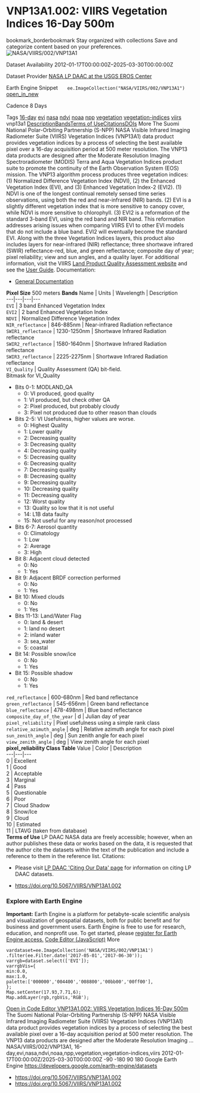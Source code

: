  
#  VNP13A1.002: VIIRS Vegetation Indices 16-Day 500m 
bookmark_borderbookmark Stay organized with collections  Save and categorize content based on your preferences.
![NASA/VIIRS/002/VNP13A1](https://developers.google.com/earth-engine/datasets/images/NASA/NASA_VIIRS_002_VNP13A1_sample.png) 

Dataset Availability
    2012-01-17T00:00:00Z–2025-03-30T00:00:00Z 

Dataset Provider
     [ NASA LP DAAC at the USGS EROS Center ](https://doi.org/10.5067/VIIRS/VNP13A1.002) 

Earth Engine Snippet
     `    ee.ImageCollection("NASA/VIIRS/002/VNP13A1")   ` [ open_in_new ](https://code.earthengine.google.com/?scriptPath=Examples:Datasets/NASA/NASA_VIIRS_002_VNP13A1) 

Cadence
    8 Days 

Tags
     [16-day](https://developers.google.com/earth-engine/datasets/tags/16-day) [evi](https://developers.google.com/earth-engine/datasets/tags/evi) [nasa](https://developers.google.com/earth-engine/datasets/tags/nasa) [ndvi](https://developers.google.com/earth-engine/datasets/tags/ndvi) [noaa](https://developers.google.com/earth-engine/datasets/tags/noaa) [npp](https://developers.google.com/earth-engine/datasets/tags/npp) [vegetation](https://developers.google.com/earth-engine/datasets/tags/vegetation) [vegetation-indices](https://developers.google.com/earth-engine/datasets/tags/vegetation-indices) [viirs](https://developers.google.com/earth-engine/datasets/tags/viirs)
vnp13a1
[Description](https://developers.google.com/earth-engine/datasets/catalog/NASA_VIIRS_002_VNP13A1#description)[Bands](https://developers.google.com/earth-engine/datasets/catalog/NASA_VIIRS_002_VNP13A1#bands)[Terms of Use](https://developers.google.com/earth-engine/datasets/catalog/NASA_VIIRS_002_VNP13A1#terms-of-use)[Citations](https://developers.google.com/earth-engine/datasets/catalog/NASA_VIIRS_002_VNP13A1#citations)[DOIs](https://developers.google.com/earth-engine/datasets/catalog/NASA_VIIRS_002_VNP13A1#dois) More
The Suomi National Polar-Orbiting Partnership (S-NPP) NASA Visible Infrared Imaging Radiometer Suite (VIIRS) Vegetation Indices (VNP13A1) data product provides vegetation indices by a process of selecting the best available pixel over a 16-day acquisition period at 500 meter resolution. The VNP13 data products are designed after the Moderate Resolution Imaging Spectroradiometer (MODIS) Terra and Aqua Vegetation Indices product suite to promote the continuity of the Earth Observation System (EOS) mission.
The VNP13 algorithm process produces three vegetation indices: (1) Normalized Difference Vegetation Index (NDVI), (2) the Enhanced Vegetation Index (EVI), and (3) Enhanced Vegetation Index-2 (EVI2). (1) NDVI is one of the longest continual remotely sensed time series observations, using both the red and near-infrared (NIR) bands. (2) EVI is a slightly different vegetation index that is more sensitive to canopy cover, while NDVI is more sensitive to chlorophyll. (3) EVI2 is a reformation of the standard 3-band EVI, using the red band and NIR band. This reformation addresses arising issues when comparing VIIRS EVI to other EVI models that do not include a blue band. EVI2 will eventually become the standard EVI.
Along with the three Vegetation Indices layers, this product also includes layers for near-infrared (NIR) reflectance; three shortwave infrared (SWIR) reflectance-red, blue, and green reflectance; composite day of year; pixel reliability; view and sun angles, and a quality layer.
For additional information, visit the VIIRS [Land Product Quality Assessment website](https://landweb.modaps.eosdis.nasa.gov/browse?sensor=VIIRS&sat=SNPP) and see the [User Guide](https://lpdaac.usgs.gov/documents/1372/VNP13_User_Guide_ATBD_V2.1.2.pdf).
Documentation:
  * [General Documentation](https://ladsweb.modaps.eosdis.nasa.gov/filespec/VIIRS/1/VNP13A1)


**Pixel Size** 500 meters 
**Bands**
Name | Units | Wavelength | Description  
---|---|---|---  
`EVI` | 3 band Enhanced Vegetation Index  
`EVI2` | 2 band Enhanced Vegetation Index  
`NDVI` | Normalized Difference Vegetation Index  
`NIR_reflectance` | 846-885nm | Near-infrared Radiation reflectance  
`SWIR1_reflectance` | 1230-1250nm | Shortwave Infrared Radiation reflectance  
`SWIR2_reflectance` | 1580-1640nm | Shortwave Infrared Radiation reflectance  
`SWIR3_reflectance` | 2225-2275nm | Shortwave Infrared Radiation reflectance  
`VI_Quality` | Quality Assessment (QA) bit-field.  
Bitmask for VI_Quality
  * Bits 0-1: MODLAND_QA 
    * 0: VI produced, good quality
    * 1: VI produced, but check other QA
    * 2: Pixel produced, but probably cloudy
    * 3: Pixel not produced due to other reason than clouds
  * Bits 2-5: VI Usefulness, higher values are worse. 
    * 0: Highest Quality
    * 1: Lower quality
    * 2: Decreasing quality
    * 3: Decreasing quality
    * 4: Decreasing quality
    * 5: Decreasing quality
    * 6: Decreasing quality
    * 7: Decreasing quality
    * 8: Decreasing quality
    * 9: Decreasing quality
    * 10: Decreasing quality
    * 11: Decreasing quality
    * 12: Worst quality
    * 13: Quality so low that it is not useful
    * 14: L1B data faulty
    * 15: Not useful for any reason/not processed
  * Bits 6-7: Aerosol quantity 
    * 0: Climatology
    * 1: Low
    * 2: Average
    * 3: High
  * Bit 8: Adjacent cloud detected 
    * 0: No
    * 1: Yes
  * Bit 9: Adjacent BRDF correction performed 
    * 0: No
    * 1: Yes
  * Bit 10: Mixed clouds 
    * 0: No
    * 1: Yes
  * Bits 11-13: Land/Water Flag 
    * 0: land & desert
    * 1: land no desert
    * 2: inland water
    * 3: sea_water
    * 5: coastal
  * Bit 14: Possible snow/ice 
    * 0: No
    * 1: Yes
  * Bit 15: Possible shadow 
    * 0: No
    * 1: Yes

  
`red_reflectance` | 600-680nm | Red band reflectance  
`green_reflectance` | 545-656nm | Green band reflectance  
`blue_reflectance` | 478-498nm | Blue band reflectance  
`composite_day_of_the_year` | d | Julian day of year  
`pixel_reliability` | Pixel usefulness using a simple rank class  
`relative_azimuth_angle` | deg | Relative azimuth angle for each pixel  
`sun_zenith_angle` | deg | Sun zenith angle for each pixel  
`view_zenith_angle` | deg | View zenith angle for each pixel  
**pixel_reliability Class Table**
Value | Color | Description  
---|---|---  
0 | Excellent  
1 | Good  
2 | Acceptable  
3 | Marginal  
4 | Pass  
5 | Questionable  
6 | Poor  
7 | Cloud Shadow  
8 | Snow/Ice  
9 | Cloud  
10 | Estimated  
11 | LTAVG (taken from database)  
**Terms of Use**
LP DAAC NASA data are freely accessible; however, when an author publishes these data or works based on the data, it is requested that the author cite the datasets within the text of the publication and include a reference to them in the reference list.
Citations:
  * Please visit [LP DAAC 'Citing Our Data' page](https://lpdaac.usgs.gov/citing_our_data) for information on citing LP DAAC datasets.


  * [ https://doi.org/10.5067/VIIRS/VNP13A1.002 ](https://doi.org/10.5067/VIIRS/VNP13A1.002)


### Explore with Earth Engine
**Important:** Earth Engine is a platform for petabyte-scale scientific analysis and visualization of geospatial datasets, both for public benefit and for business and government users. Earth Engine is free to use for research, education, and nonprofit use. To get started, please [register for Earth Engine access.](https://console.cloud.google.com/earth-engine)
[Code Editor (JavaScript)](https://developers.google.com/earth-engine/datasets/catalog/NASA_VIIRS_002_VNP13A1#code-editor-javascript-sample) More
```
vardataset=ee.ImageCollection('NASA/VIIRS/002/VNP13A1')
.filter(ee.Filter.date('2017-05-01','2017-06-30'));
varrgb=dataset.select(['EVI']);
varrgbVis={
min:0.0,
max:1.0,
palette:['000000','004400','008800','00bb00','00ff00'],
};
Map.setCenter(17.93,7.71,6);
Map.addLayer(rgb,rgbVis,'RGB');
```
[ Open in Code Editor ](https://code.earthengine.google.com/?scriptPath=Examples:Datasets/NASA/NASA_VIIRS_002_VNP13A1)
[ VNP13A1.002: VIIRS Vegetation Indices 16-Day 500m ](https://developers.google.com/earth-engine/datasets/catalog/NASA_VIIRS_002_VNP13A1)
The Suomi National Polar-Orbiting Partnership (S-NPP) NASA Visible Infrared Imaging Radiometer Suite (VIIRS) Vegetation Indices (VNP13A1) data product provides vegetation indices by a process of selecting the best available pixel over a 16-day acquisition period at 500 meter resolution. The VNP13 data products are designed after the Moderate Resolution Imaging …
NASA/VIIRS/002/VNP13A1, 16-day,evi,nasa,ndvi,noaa,npp,vegetation,vegetation-indices,viirs 
2012-01-17T00:00:00Z/2025-03-30T00:00:00Z
-90 -180 90 180 
Google Earth Engine
https://developers.google.com/earth-engine/datasets
  * [ https://doi.org/10.5067/VIIRS/VNP13A1.002 ](https://doi.org/https://doi.org/10.5067/VIIRS/VNP13A1.002)
  * [ https://doi.org/10.5067/VIIRS/VNP13A1.002 ](https://doi.org/https://developers.google.com/earth-engine/datasets/catalog/NASA_VIIRS_002_VNP13A1)


